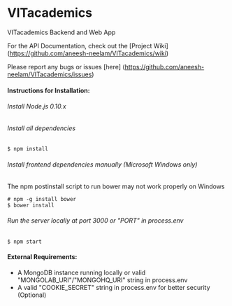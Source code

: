 VITacademics============VITacademics Backend and Web AppFor the API Documentation, check out the [Project Wiki] (https://github.com/aneesh-neelam/VITacademics/wiki)Please report any bugs or issues [here] (https://github.com/aneesh-neelam/VITacademics/issues) #### Instructions for Installation:###### Install Node.js 0.10.x ###### Install all dependencies    $ npm install###### Install frontend dependencies manually (Microsoft Windows only)The npm postinstall script to run bower may not work properly on Windows    # npm -g install bower    $ bower install###### Run the server locally at port 3000 or "PORT" in process.env    $ npm start    #### External Requirements:* A MongoDB instance running locally or valid "MONGOLAB_URI"/"MONGOHQ_URI" string in process.env * A valid "COOKIE_SECRET" string in process.env for better security (Optional)